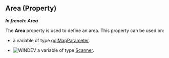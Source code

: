 
## Area (Property)

***In french: Area***
	



<a name="XUse"></a>
<a name="Use"></a>
<a name="description"></a>
The **Area** property is used to define an area. This property can be used on: 

- a variable of type [gglMapParameter](../WDLang5/1000017505.md). 

- ![WINDEV](https://doc.pcsoft.fr/ext/images/us/WD.png) a variable of type [Scanner](../WDLang6/1410087808.md).




